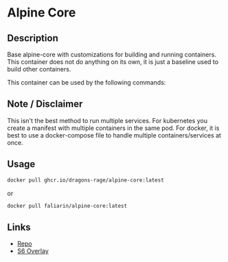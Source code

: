 # Alpine Core

## Description

Base alpine-core with customizations for building and running containers.
This container does not do anything on its own, it is just a baseline used to
build other containers.

This container can be used by the following commands:

## Note / Disclaimer

This isn't the best method to run multiple services. For kubernetes you create
a manifest with multiple containers in the same pod. For docker, it is best to
use a docker-compose file to handle multiple containers/services at once.

## Usage

```bash
docker pull ghcr.io/dragons-rage/alpine-core:latest
```

or

```bash
docker pull faliarin/alpine-core:latest

```

## Links

- [Repo](https://github.com/dragons-rage/alpine-core)
- [S6 Overlay](https://github.com/just-containers/s6-overlay)
